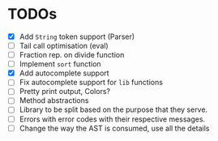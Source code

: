 # TODOs

- [x] Add `String` token support (Parser)
- [ ] Tail call optimisation (eval)
- [ ] Fraction rep. on divide function
- [ ] Implement `sort` function
- [x] Add autocomplete support
- [ ] Fix autocomplete support for `lib` functions
- [ ] Pretty print output, Colors?
- [ ] Method abstractions
- [ ] Library to be split based on the purpose that they serve.
- [ ] Errors with error codes with their respective messages.
- [ ] Change the way the AST is consumed, use all the details
